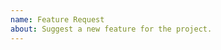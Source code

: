 ```yaml
---
name: Feature Request
about: Suggest a new feature for the project.
---
```


<!-- Describe your feature here... -->
